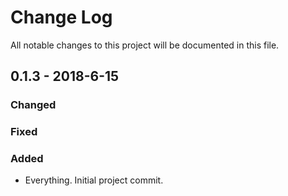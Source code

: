 # Change Log
All notable changes to this project will be documented in this file. 

## 0.1.3 - 2018-6-15

### Changed

### Fixed

### Added

 * Everything.  Initial project commit.
